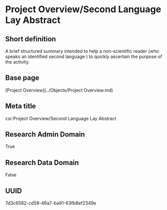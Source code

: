 # Project Overview/Second Language Lay Abstract
## Short definition
A brief structured summary intended to help a non-scientific reader (who speaks an  identified second language ) to quickly ascertain the purpose of the activity.
## Base page
[Project Overview](../Objects/Project Overview.md)
## Meta title
csr:Project Overview/Second Language Lay Abstract
## Research Admin Domain
True
## Research Data Domain
False
## UUID
7d3c6582-cd58-46a7-ba91-63fb8ef2349e
